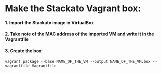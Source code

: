 # Make the Stackato Vagrant box:

#### 1. Import the Stackato image in VirtualBox
#### 2. Take note of the MAC address of the imported VM and write it in the Vagrantfile
#### 3. Create the box:

```
vagrant package --base NAME_OF_THE_VM --output NAME_OF_THE_VM.box --vagrantfile Vagrantfile
```
